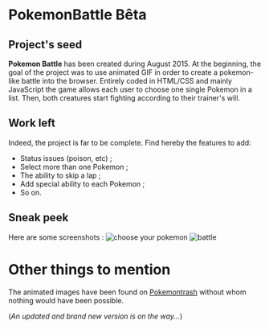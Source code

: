 # PokemonBattle Bêta
## Project's seed
**Pokemon Battle** has been created during August 2015.
At the beginning, the goal of the project was to use animated GIF in order to create a pokemon-like battle into the browser. Entirely coded in HTML/CSS and mainly JavaScript the game allows each user to choose one single Pokemon in a list. Then, both creatures start fighting according to their trainer's will.

## Work left
Indeed, the project is far to be complete. Find hereby the features to add:
- Status issues (poison, etc) ;
- Select more than one Pokemon ;
- The ability to skip a lap ;
- Add special ability to each Pokemon ; 
- So on.

## Sneak peek
Here are some screenshots :
![choose your pokemon](https://user-images.githubusercontent.com/27382087/38055738-dae61f5a-32da-11e8-8b2a-ec3b37d7f69b.jpg)
![battle](https://user-images.githubusercontent.com/27382087/38055798-02cd9e58-32db-11e8-9716-6b59ae31694c.jpg)

# Other things to mention
The animated images have been found on [Pokemontrash](http://www.pokemontrash.com/pokedex/liste-pokemon.php) without whom nothing would have been possible.

(_An updated and brand new version is on the way..._)

